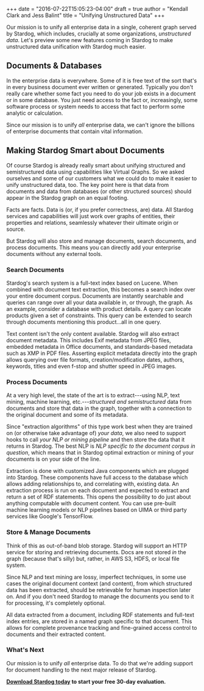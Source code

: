 +++
date = "2016-07-22T15:05:23-04:00"
draft = true
author = "Kendall Clark and Jess Balint"
title = "Unifying Unstructured Data"
+++

Our mission is to unify all enterprise data in a single, coherent graph served
by Stardog, which includes, crucially at some organizations, *unstructured
data*. Let's preview some new features coming in Stardog to make unstructured
data unification with Stardog much easier. <!--more-->

## Documents & Databases

In the enterprise data is everywhere. Some of it is free text of
the sort that's in every business document ever written or generated. Typically
you don't really care whether some fact you need to do your job exists in a
document or in some database. You just need access to the fact or, increasingly,
some software process or system needs to access that fact to perform some
analytic or calculation.

Since our mission is to unify *all* enterprise data, we can't ignore the
billions of enterprise documents that contain vital information.

## Making Stardog Smart about Documents

Of course Stardog is already really smart about unifying structured and
semistructured data using capabilities like Virtual Graphs. So we asked
ourselves and some of our customers what we could do to make it easier to unify
unstructured data, too. The key point here is that data from documents and data
from databases (or other structured sources) should appear in the Stardog graph
on an equal footing.

Facts are facts. Data is (or, if you prefer correctness, are) data. All Stardog
services and capabilities will just work over graphs of entities, their
properties and relations, seamlessly whatever their ultimate origin or source.

But Stardog will also store and manage documents, search documents,
and process documents. This means you can directly add your
enterprise documents without any external tools.

### Search Documents

Stardog's search system is a full-text index based on Lucene. When
combined with document text extraction, this becomes a search index
over your entire document corpus. Documents are instantly searchable
and queries can range over all your data available in, or through, the
graph. As an example, consider a database with product details. A
query can locate products given a set of constraints. This query can
be extended to search through documents mentioning this product...all
in one query.

Text content isn't the only content available. Stardog will also
extract document metadata. This includes Exif metadata from JPEG
files, embedded metadata in Office documents, and standards-based
metadata such as XMP in PDF files. Asserting explicit metadata directly 
into the graph allows querying over file formats, creation/modification
dates, authors, keywords, titles and even f-stop and shutter speed in
JPEG images.

### Process Documents

At a very high level, the state of the art is to extract---using NLP, text
mining, machine learning, etc.---*structured and semistructured* data from
documents and store that data in the graph, together with a connection to the
original document and some of its metadata. 

Since "extraction algorithms" of this type work best when they are trained on
(or otherwise take advantage of) *your data*, we also need to support hooks to
call *your NLP or mining pipeline* and then store the data that it returns in
Stardog. The best NLP is *NLP specific to the document corpus in question*,
which means that in Stardog optimal extraction or mining of your documents is on
your side of the line.

Extraction is done with customized Java components which are plugged
into Stardog. These components have full access to the database which
allows adding relationships to, and correlating with, existing
data. An extraction process is run on each document and expected to
extract and return  a set of RDF statements. This opens the possibility to
do just about anything computable with document content. You can use pre-built
machine learning models or NLP pipelines based on UIMA or third party 
services like Google's TensorFlow.

### Store & Manage Documents

Think of this as out-of-band blob storage. Stardog will support an HTTP service
for storing and retrieving documents. Docs are not stored *in* the graph
(because that's silly) but, rather, in AWS S3, HDFS, or local file system.

Since NLP and text mining are lossy, imperfect techniques, in some use cases the
original document context (and content), from which structured data has 
been extracted, should be retrievable for human inspection later on. And if you 
don't need Stardog to manage the documents you send to it for processing,
it's completely optional.

All data extracted from a document, including RDF statements and
full-text index entries, are stored in a named graph specific to that
document. This allows for complete provenance tracking and
fine-grained access control to documents and their extracted content.

### What's Next

Our mission is to unify *all* enterprise data. To do that we're adding support
for document handling to the next major release of Stardog.

**[Download Stardog today](http://stardog.com/) to start your free 30-day
evaluation.**
